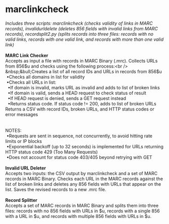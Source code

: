 # marclinkcheck
<i>Includes three scripts: <str>marclinkcheck</str> (checks validity of links in MARC records), <str>invalidurldelete</str> (deletes 856 fields with invalid links from MARC records), <str>recordsplit2.py</str> (splits records into three files: records with no valid links, records with one valid link, and records with more than one valid link)</i><br />
<br />
<b>MARC Link Checker</b><br />
Accepts as input a file with records in MARC Binary (.mrc). Collects URLs from 856$u and checks using the following process:<br />
&nbsp;&bull;Creates a list of all record IDs and URLs in records from 856$u<br />
&nbsp;&bull;Checks all domains in list for validity<br />
&nbsp;&bull;Checks all URLs in list:<br />
&nbsp;&nbsp;&bull;If domain is invalid, marks URL as invalid and adds to list of broken links<br />
&nbsp;&nbsp;&bull;If domain is valid, sends a HEAD request to check status of result<br />
&nbsp;&nbsp;&bull;If HEAD request is denied, sends a GET request instead<br />
&nbsp;&nbsp;&bull;Returns status code. If status code != 200, adds to list of broken URLs<br />
Returns a CSV with record IDs, broken URLs, and HTTP status codes or error messages<br />
<br />
<br />
NOTES:<br />
&nbsp;&bull;Requests are sent in sequence, not concurrently, to avoid hitting rate limits or IP blocks<br />
&nbsp;&bull;Exponential backoff (up to 32 seconds) is implemented for URLs returning HTTP status code 429 (Too Many Requests)<br />
&nbsp;&bull;Does not account for status code 403/405 beyond retrying with GET<br />
<br />
<b>Invalid URL Deleter</b><br />
Accepts two inputs: the CSV output by marclinkcheck and a set of MARC records in MARC Binary. Checks each URL in the MARC records against the list of broken links and deletes any 856 fields with URLs that appear on the list. Saves the revised records to a new .mrc file.<br />
<br />
<b>Record Splitter</b><br />
Accepts a set of MARC records in MARC Binary and splits them into three files: records with no 856 fields with URLs in $u, records with a single 856 with a URL in $u, and records with multiple 856 fields with URLs in $u.
